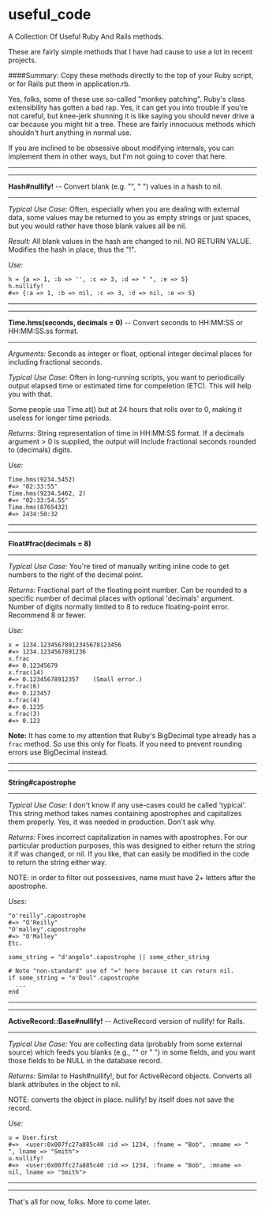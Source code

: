 # useful_code
A Collection Of Useful Ruby And Rails methods.

These are fairly simple methods that I have had cause to use a lot in recent projects.

####Summary:
Copy these methods directly to the top of your Ruby script, or for Rails put them in application.rb.

Yes, folks, some of these use so-called "monkey patching". Ruby's class extensibility has gotten a bad rap. Yes, it can get you into trouble if you're not careful, but knee-jerk shunning it is like saying you should never drive a car because you might hit a tree. These are fairly innocuous methods which shouldn't hurt anything in normal use.

If you are inclined to be obsessive about modifying internals, you can implement them in other ways, but I'm not going to cover that here.



****
****
**Hash#nullify!** -- Convert blank (e.g. "", "    ") values in a hash to nil.
****
*Typical Use Case:*
Often, especially when you are dealing with external data, some values may be returned to you as empty strings or just spaces, but you would rather have those blank values all be nil.

*Result:*
All blank values in the hash are changed to nil.
NO RETURN VALUE. Modifies the hash in place, thus the "!".

*Use:*

```
h = {a => 1, :b => '', :c => 3, :d => " ", :e => 5}
h.nullify!
#=> {:a => 1, :b => nil, :c => 3, :d => nil, :e => 5}
```

****
****
**Time.hms(seconds, decimals = 0)** -- Convert seconds to HH:MM:SS or HH:MM:SS.ss format.
****

*Arguments:*
Seconds as integer or float, optional integer decimal places for including fractional seconds.

*Typical Use Case:*
Often in long-running scripts, you want to periodically output elapsed time or estimated time for compeletion (ETC). This will help you with that.

Some people use Time.at() but at 24 hours that rolls over to 0, making it useless for longer time periods.


*Returns:*
String representation of time in HH:MM:SS format. If a decimals argument > 0 is supplied, the output will include fractional seconds rounded to (decimals) digits.

*Use:*

```
Time.hms(9234.5452)
#=> "02:33:55"
Time.hms(9234.5462, 2)
#=> "02:33:54.55"
Time.hms(8765432)
#=> 2434:50:32
```

****
****
**Float#frac(decimals = 8)**
****
*Typical Use Case:*
You're tired of manually writing inline code to get numbers to the right of the decimal point.

*Returns:*
Fractional part of the floating point number.
Can be rounded to a specific number of decimal places with optional 'decimals' argument.
Number of digits normally limited to 8 to reduce floating-point error. Recommend 8 or fewer.

*Use:*

```
x = 1234.12345678912345678123456
#=> 1234.1234567891236
x.frac
#=> 0.12345679
x.frac(14)
#=> 0.12345678912357    (Small error.)
x.frac(6)
#=> 0.123457
x.frac(4)
#=> 0.1235
x.frac(3)
#=> 0.123
```

**Note:** It has come to my attention that Ruby's BigDecimal type already has a `frac` method.
So use this only for floats. If you need to prevent rounding errors use BigDecimal instead.

****
****
**String#capostrophe**
****
*Typical Use Case:*
I don't know if any use-cases could be called 'typical'. This string method takes names containing apostrophes and capitalizes them properly. Yes, it was needed in production. Don't ask why.

*Returns:*
Fixes incorrect capitalization in names with apostrophes.
For our particular production purposes, this was designed to either return the string it if was changed, or nil. If you like, that can easily be modified in the code to return the string either way.

NOTE: in order to filter out possessives, name must have 2+ letters after the apostrophe.

*Uses:*

```
"o'reilly".capostrophe
#=> "O'Reilly"
"O'malley".capostrophe
#=> "O'Malley"
Etc.

some_string = "d'angelo".capostrophe || some_other_string

# Note "non-standard" use of "=" here because it can return nil.
if some_string = "o'Doul".capostrophe
  ...
end
```

****
****
**ActiveRecord::Base#nullify!** -- ActiveRecord version of nullify! for Rails.
****
*Typical Use Case:*
You are collecting data (probably from some external source) which feeds you blanks (e.g., "" or "    ") in some fields, and you want those fields to be NULL in the database record.

*Returns:*
Similar to Hash#nullify!, but for ActiveRecord objects. Converts all blank attributes in the object to nil.

NOTE: converts the object in place. nullify! by itself does not save the record.

*Use:*

```
u = User.first
#=>  <user:0x007fc27a885c40 :id => 1234, :fname = "Bob", :mname => " ", lname => "Smith">
u.nullify!
#=>  <user:0x007fc27a885c40 :id => 1234, :fname = "Bob", :mname => nil, lname => "Smith">

```

****
****
That's all for now, folks. More to come later.
